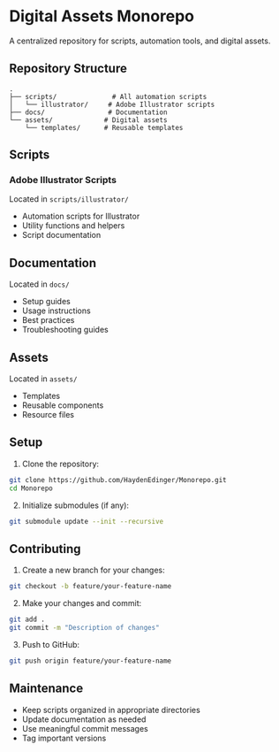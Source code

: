 # Digital Assets Monorepo

A centralized repository for scripts, automation tools, and digital assets.

## Repository Structure

```
.
├── scripts/              # All automation scripts
│   └── illustrator/     # Adobe Illustrator scripts
├── docs/                # Documentation
└── assets/             # Digital assets
    └── templates/      # Reusable templates
```

## Scripts

### Adobe Illustrator Scripts
Located in `scripts/illustrator/`
- Automation scripts for Illustrator
- Utility functions and helpers
- Script documentation

## Documentation
Located in `docs/`
- Setup guides
- Usage instructions
- Best practices
- Troubleshooting guides

## Assets
Located in `assets/`
- Templates
- Reusable components
- Resource files

## Setup

1. Clone the repository:
```bash
git clone https://github.com/HaydenEdinger/Monorepo.git
cd Monorepo
```

2. Initialize submodules (if any):
```bash
git submodule update --init --recursive
```

## Contributing

1. Create a new branch for your changes:
```bash
git checkout -b feature/your-feature-name
```

2. Make your changes and commit:
```bash
git add .
git commit -m "Description of changes"
```

3. Push to GitHub:
```bash
git push origin feature/your-feature-name
```

## Maintenance

- Keep scripts organized in appropriate directories
- Update documentation as needed
- Use meaningful commit messages
- Tag important versions
